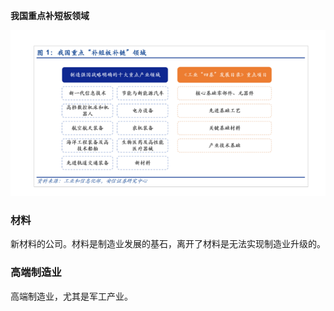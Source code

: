 **我国重点补短板领域**

![](./images/zhongdianhangye.png)

### 材料

新材料的公司。材料是制造业发展的基石，离开了材料是无法实现制造业升级的。

### 高端制造业

高端制造业，尤其是军工产业。


